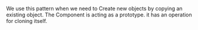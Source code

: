 We use this pattern when we need to Create new objects by copying an existing object.
The Component is acting as a prototype. it has an operation for cloning itself.

